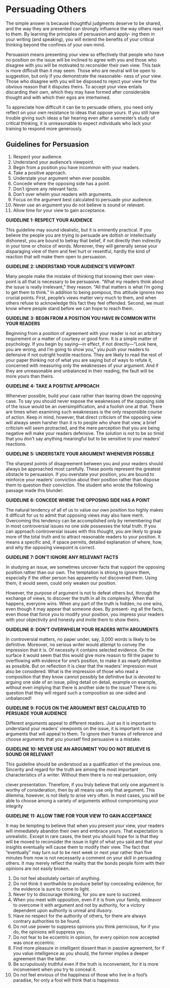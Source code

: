 # Persuading Others

The simple answer is because thoughtful judgments deserve to be shared, and the way they are presented can strongly influence the way others react to them. By learning the principles of persuasion and apply- ing them in your writing (and speaking), you will extend the benefits of your critical thinking beyond the confines of your own mind. 

Persuasion means presenting your view so effectively that people who have no position on the issue will be inclined to agree with you and those who disagree with you will be motivated to reconsider their own view. This task is more difficult than it may seem. Those who are neutral will be open to suggestion, but only if you demonstrate the reasonable- ness of your view. Those who disagree with you will be disposed to reject your view for the obvious reason that it disputes theirs. To accept your view entails discarding their own, which they may have formed after considerable thought and with which their egos are intertwined. 

To appreciate how difficult it can be to persuade others, you need only reflect on your own resistance to ideas that oppose yours. If you still have trouble giving such ideas a fair hearing even after a semester’s study of critical thinking, it is unreasonable to expect individuals who lack your training to respond more generously.

## Guidelines for Persuasion

1. Respect your audience. 
2. Understand your audience’s viewpoint. 
3. Begin from a position you have incommon with your readers. 
4. Take a positive approach. 
5. Understate your argument when ever possible. 
6. Concede where the opposing side has a point. 
7. Don’t ignore any relevant facts. 
8. Don’t over whelm your readers with arguments. 
9. Focus on the argument best calculated to persuade your audience. 
10. Never use an argument you do not believe is sound or relevant. 
11. Allow time for your view to gain acceptance. 

**GUIDELINE 1: RESPECT YOUR AUDIENCE** 

This guideline may sound idealistic, but it is eminently practical. If you believe the people you are trying to persuade are doltish or intellectually dishonest, you are bound to betray that belief, if not directly then indirectly in your tone or choice of words. Moreover, they will generally sense your disparaging view of them and feel hurt or resentful, hardly the kind of reaction that will make them open to persuasion. 

**GUIDELINE 2: UNDERSTAND YOUR AUDIENCE’S VIEWPOINT** 

Many people make the mistake of thinking that knowing their own view- point is all that is necessary to be persuasive. “What my readers think about the issue is really irrelevant,” they reason. “All that matters is what I’m going to get them to think.” In addition to being pompous, this attitude ignores two crucial points. First, people’s views matter very much to them, and when others refuse to acknowledge this fact they feel offended. Second, we must know where people stand before we can hope to reach them. 

**GUIDELINE 3: BEGIN FROM A POSITION YOU HAVE IN COMMON WITH YOUR READERS** 

Beginning from a position of agreement with your reader is not an arbitrary requirement or a matter of courtesy or good form. It is a simple matter of psychology. If you begin by saying—in effect, if not directly—”Look here, you are wrong, and I’m going to show you,” you push your readers to defensive if not outright hostile reactions. They are likely to read the rest of your paper thinking not of what you are saying but of ways to refute it, concerned with measuring only the weaknesses of your argument. And if they are unreasonable and unbalanced in their reading, the fault will be more yours than theirs. 

**GUIDELINE 4: TAKE A POSITIVE APPROACH** 

Whenever possible, build your case rather than tearing down the opposing case. To say you should never expose the weaknesses of the opposing side of the issue would be an oversimplification, and a foolish one at that. There are times when examining such weaknesses is the only responsible course of action. Keep in mind, however, that direct criticism of the opposing view will always seem harsher than it is to people who share that view, a brief criticism will seem protracted, and the mere perception that you are being negative will make your readers defensive. The solution is not to be so timid that you don’t say anything meaningful but to be sensitive to your readers’ reactions. 

**GUIDELINE 5: UNDERSTATE YOUR ARGUMENT WHENEVER POSSIBLE** 

The sharpest points of disagreement between you and your readers should always be approached most carefully. These points represent the greatest obstacle to persuasion. If you overstate your position, you are bound to reinforce your readers’ conviction about their position rather than dispose them to question their conviction. The student who wrote the following passage made this blunder: 

**GUIDELINE 6: CONCEDE WHERE THE OPPOSING SIDE HAS A POINT** 

The natural tendency of all of us to value our own position too highly makes it difficult for us to admit that opposing views may also have merit. Overcoming this tendency can be accomplished only by remembering that in most controversial issues no one side possesses the total truth. If you can approach controversial issues with this thought, you are likely to grasp more of the total truth and to attract reasonable readers to your position. It means a specific and, if space permits, detailed explanation of where, how, and why the opposing viewpoint is correct. 

**GUIDELINE 7: DON’T IGNORE ANY RELEVANT FACTS** 

In studying an issue, we sometimes uncover facts that support the opposing position rather than our own. The temptation is strong to ignore them, especially if the other person has apparently not discovered them. Using them, it would seem, could only weaken our position. 

However, the purpose of argument is not to defeat others but, through the exchange of views, to discover the truth in all its complexity. When that happens, everyone wins. When any part of the truth is hidden, no one wins, even though it may appear that someone does. By present- ing all the facts, even those that force you to modify your position, you impress your readers with your objectivity and honesty and invite them to show theirs. 

**GUIDELINE 8: DON’T OVERWHELM YOUR READERS WITH ARGUMENTS** 

In controversial matters, no paper under, say, 3,000 words is likely to be definitive. Moreover, no serious writer would attempt to convey the impression that it is. Of necessity it contains selected evidence. On the surface it would seem that this would give more reason to fill the paper to overflowing with evidence for one’s position, to make it as nearly definitive as possible. But on reflection it is clear that the readers’ impression must also be considered. What is the impression of those who read a composition that they know cannot possibly be definitive but is devoted to arguing one side of an issue, piling detail on detail, example on example, without even implying that there is another side to the issue? There is no question that they will regard such a composition as one-sided and unbalanced!

**GUIDELINE 9: FOCUS ON THE ARGUMENT BEST CALCULATED TO PERSUADE YOUR AUDIENCE** 

Different arguments appeal to different readers. Just as it is important to understand your readers’ viewpoints on the issue, it is important to use arguments that will appeal to them. To ignore their frames of reference and choose arguments that you yourself find persuasive is a mistake. 

**GUIDELINE 10: NEVER USE AN ARGUMENT YOU DO NOT BELIEVE IS SOUND OR RELEVANT** 

This guideline should be understood as a qualification of the previous one. Sincerity and regard for the truth are among the most important characteristics of a writer. Without them there is no real persuasion, only 

clever presentation. Therefore, if you truly believe that only one argument is worthy of consideration, then by all means use only that argument. This dilemma, however, is not likely to arise very often. In most cases, you will be able to choose among a variety of arguments without compromising your integrity

**GUIDELINE 11: ALLOW TIME FOR YOUR VIEW TO GAIN ACCEPTANCE** 

It may be tempting to believe that when you present your view, your readers will immediately abandon their own and embrace yours. That expectation is unrealistic. Except in rare cases, the best you should hope for is that they will be moved to reconsider the issue in light of what you said and that your insights eventually will cause them to modify their view. The fact that “eventually” may turn out to be next week or next year rather than five minutes from now is not necessarily a comment on your skill in persuading others. It may merely reflect the reality that the bonds people form with their opinions are not easily broken. 



1. Do not feel absolutely certain of anything.
2. Do not think it worthwhile to produce belief by concealing evidence, for the evidence is sure to come to light.
3. Never try to discourage thinking, for you are sure to succeed.
4. When you meet with opposition, even if it is from your family, endeavor to overcome it with argument and not by authority, for a victory dependent upon authority is unreal and illusory.
5. Have no respect for the authority of others, for there are always contrary authorities to be found.
6. Do not use power to suppress opinions you think pernicious, for if you do, the opinions will suppress you.
7. Do not fear to be eccentric in opinion, for every opinion now accepted was once eccentric.
8. Find more pleasure in intelligent dissent than in passive agreement, for if you value intelligence as you should, the former implies a deeper agreement than the latter.
9. Be scrupulously truthful even if the truth is inconvenient, for it is more inconvenient when you try to conceal it.
10. Do not feel envious of the happiness of those who live in a fool’s paradise, for only a fool will think that is happiness



